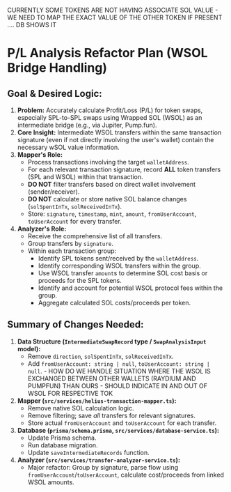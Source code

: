 CURRENTLY SOME TOKENS ARE NOT HAVING ASSOCIATE SOL VALUE - WE NEED TO MAP THE EXACT VALUE OF THE OTHER TOKEN IF PRESENT .... DB SHOWS IT 



# P/L Analysis Refactor Plan (WSOL Bridge Handling)

## Goal & Desired Logic:

1.  **Problem:** Accurately calculate Profit/Loss (P/L) for token swaps, especially SPL-to-SPL swaps using Wrapped SOL (WSOL) as an intermediate bridge (e.g., via Jupiter, Pump.fun).
2.  **Core Insight:** Intermediate WSOL transfers within the same transaction signature (even if not directly involving the user's wallet) contain the necessary wSOL value information.
3.  **Mapper's Role:**
    *   Process transactions involving the target `walletAddress`.
    *   For each relevant transaction signature, record **ALL** token transfers (SPL and WSOL) within that transaction.
    *   **DO NOT** filter transfers based on direct wallet involvement (sender/receiver).
    *   **DO NOT** calculate or store native SOL balance changes (`solSpentInTx`, `solReceivedInTx`).
    *   Store: `signature`, `timestamp`, `mint`, `amount`, `fromUserAccount`, `toUserAccount` for every transfer.
4.  **Analyzer's Role:**
    *   Receive the comprehensive list of all transfers.
    *   Group transfers by `signature`.
    *   Within each transaction group:
        *   Identify SPL tokens sent/received by the `walletAddress`.
        *   Identify corresponding WSOL transfers within the group.
        *   Use WSOL transfer `amount`s to determine SOL cost basis or proceeds for the SPL tokens.
        *   Identify and account for potential WSOL protocol fees within the group.
        *   Aggregate calculated SOL costs/proceeds per token.

## Summary of Changes Needed:

1.  **Data Structure (`IntermediateSwapRecord` type / `SwapAnalysisInput` model):**
    *   Remove `direction`, `solSpentInTx`, `solReceivedInTx`.
    *   Add `fromUserAccount: string | null`, `toUserAccount: string | null`. - HOW DO WE HANDLE SITUATION WHERE THE WSOL IS EXCHANGED BETWEEN OTHER WALLETS (RAYDIUM AND PUMPFUN) THAN OURS - SHOULD INDICATE IN AND OUT OF WSOL FOR RESPECTIVE TOK 
2.  **Mapper (`src/services/helius-transaction-mapper.ts`):**
    *   Remove native SOL calculation logic.
    *   Remove filtering; save *all* transfers for relevant signatures.
    *   Store actual `fromUserAccount` and `toUserAccount` for each transfer.
3.  **Database (`prisma/schema.prisma`, `src/services/database-service.ts`):**
    *   Update Prisma schema.
    *   Run database migration.
    *   Update `saveIntermediateRecords` function.
4.  **Analyzer (`src/services/transfer-analyzer-service.ts`):**
    *   Major refactor: Group by signature, parse flow using `fromUserAccount`/`toUserAccount`, calculate cost/proceeds from linked WSOL amounts. 